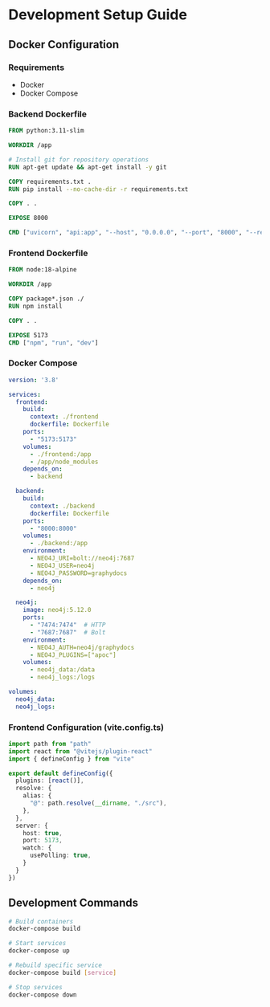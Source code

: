 # Development Setup Guide

## Docker Configuration

### Requirements
- Docker
- Docker Compose

### Backend Dockerfile
```dockerfile
FROM python:3.11-slim

WORKDIR /app

# Install git for repository operations
RUN apt-get update && apt-get install -y git

COPY requirements.txt .
RUN pip install --no-cache-dir -r requirements.txt

COPY . .

EXPOSE 8000

CMD ["uvicorn", "api:app", "--host", "0.0.0.0", "--port", "8000", "--reload"]
```

### Frontend Dockerfile
```dockerfile
FROM node:18-alpine

WORKDIR /app

COPY package*.json ./
RUN npm install

COPY . .

EXPOSE 5173
CMD ["npm", "run", "dev"]
```

### Docker Compose
```yaml
version: '3.8'

services:
  frontend:
    build: 
      context: ./frontend
      dockerfile: Dockerfile
    ports:
      - "5173:5173"
    volumes:
      - ./frontend:/app
      - /app/node_modules
    depends_on:
      - backend

  backend:
    build: 
      context: ./backend
      dockerfile: Dockerfile
    ports:
      - "8000:8000"
    volumes:
      - ./backend:/app
    environment:
      - NEO4J_URI=bolt://neo4j:7687
      - NEO4J_USER=neo4j
      - NEO4J_PASSWORD=graphydocs
    depends_on:
      - neo4j

  neo4j:
    image: neo4j:5.12.0
    ports:
      - "7474:7474"  # HTTP
      - "7687:7687"  # Bolt
    environment:
      - NEO4J_AUTH=neo4j/graphydocs
      - NEO4J_PLUGINS=["apoc"]
    volumes:
      - neo4j_data:/data
      - neo4j_logs:/logs

volumes:
  neo4j_data:
  neo4j_logs:
```

### Frontend Configuration (vite.config.ts)
```typescript
import path from "path"
import react from "@vitejs/plugin-react"
import { defineConfig } from "vite"

export default defineConfig({
  plugins: [react()],
  resolve: {
    alias: {
      "@": path.resolve(__dirname, "./src"),
    },
  },
  server: {
    host: true,
    port: 5173,
    watch: {
      usePolling: true,
    }
  }
})
```

## Development Commands
```bash
# Build containers
docker-compose build

# Start services
docker-compose up

# Rebuild specific service
docker-compose build [service]

# Stop services
docker-compose down
```